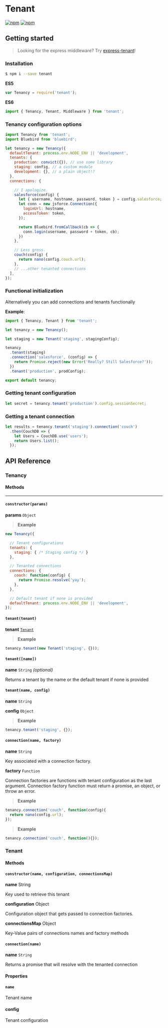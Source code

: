 # Tenant

[![npm](https://img.shields.io/npm/dm/localeval.svg?style=flat-square)](https://www.npmjs.com/package/tenant)
[![npm](https://img.shields.io/npm/v/tenant.svg?style=flat-square)](https://www.npmjs.com/package/tenant)

## Getting started

>Looking for the express middleware? Try [express-tenant](https://www.npmjs.com/package/express-tenant)!

### Installation

```bash
$ npm i --save tenant
```

**ES5**
```js
var Tenancy = require('tenant');
```

**ES6**
```js
import { Tenancy, Tenant, Middleware } from 'tenant';
```

### Tenancy configuration options

```js
import Tenancy from 'tenant';
import Bluebird from 'bluebird';

let tenancy = new Tenancy({
  defaultTenant: process.env.NODE_ENV || 'development',
  tenants: {
    production: convict({}), // use some library
    staging: config, // a custom module
    development: {}, // a plain object!?
  },
  connections: {

    // I apologize.
    salesforce(config) {
      let { username, hostname, password, token } = config.salesforce;
      let conn = new jsforce.Connection({
        loginUrl: hostname,
        accessToken: token,
      });

      return Bluebird.fromCallback(cb => {
        conn.login(username, password + token, cb);
      })
    },

    // Less gross.
    couch(config) {
      return nano(config.couch.url);
    },
    // ...other tenanted connections
  ],
});
```

### Functional initialization

Alternatively you can add connections and tenants functionally

__Example__:
```js
import { Tenancy, Tenant } from 'tenant';

let tenancy = new Tenancy();

let staging = new Tenant('staging', stagingConfig);

tenancy
  .tenant(staging)
  .connection('salesforce', (config) => {
    return Promise.reject(new Error('Really? Still Salesforce?'));
  })
  .tenant('production', prodConfig);

export default tenancy;
```

### Getting tenant configuration
```js
let secret = tenancy.tenant('production').config.sessionSecret;
```

### Getting a tenant connection
```js
let results = tenancy.tenant('staging').connection('couch')
  .then(CouchDB => {
    let Users = CouchDB.use('users');
    return Users.list();
  });
```

## API Reference

### Tenancy

#### Methods
------------

#### `constructor(params)`

**params** `Object`

>**Example**
```js
new Tenancy({

  // Tenant configurations
  tenants: {
    staging: { /* Staging config */ }
  },

  // Tenanted connections
  connections: {
    couch: function(config) {
      return Promise.resolve('yay');
    },
  },

  // Default tenant if none is provided
  defaultTenant: process.env.NODE_ENV || 'development',
});
```

#### `tenant(tenant)`

**tenant** [`Tenant`](#tenant)

>**Example**
```js
tenancy.tenant(new Tenant('staging', {}));
```

#### `tenant([name])`

**name** `String` _(optional)_

Returns a tenant by the name or the default tenant if none is provided

#### `tenant(name, config)`

**name** `String`

**config** `Object`

>**Example**
```js
tenancy.tenant('staging', {});
```

#### `connection(name, factory)`

**name** `String`

Key associated with a connection factory.

**factory** `Function`

Connection factories are functions with tenant configuration as the last argument.
Connection factory function must return a promise, an object, or throw an error.

>**Example**
```js
tenancy.connection('couch', function(config){
  return nano(config.url);
});
```

>**Example**
```js
tenancy.connection('couch', function(){});
```

### Tenant

#### Methods

#### `constructor(name, configuration, connectionsMap)`

**name**
String

Key used to retrieve this tenant

**configuration**
Object

Configuration object that gets passed to connection factories.

**connectionsMap**
Object

Key-Value pairs of connections names and factory methods

#### `connection(name)`

**name** `String`

Returns a promise that will resolve with the tenanted connection

#### Properties

#### `name`

Tenant name

#### config

Tenant configuration
